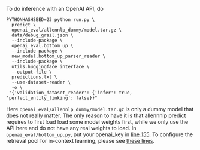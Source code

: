 To do inference with an OpenAI API, do
```
PYTHONHASHSEED=23 python run.py \
  predict \
  openai_eval/allennlp_dummy/model.tar.gz \
  data/debug_grail.json \
  --include-package \
  openai_eval.bottom_up \
  --include-package \
  new_model.bottom_up_parser_reader \
  --include-package \
  utils.huggingface_interface \
  --output-file \
  predictions.txt \
  --use-dataset-reader \
  -o \
 "{'validation_dataset_reader': {'infer': true, 'perfect_entity_linking': false}}"
```
Here `openai_eval/allennlp_dummy/model.tar.gz` is only a dummy model that does not really matter. The only reason to have it is that allennnlp predict requires to first load load some model weights first, while we only use the API here and do not have any real weights to load. In `openai_eval/bottom_up.py`, put your openai_key in [line 155](https://github.com/dki-lab/Pangu/blob/ad8431bce41e30cc66dae00d328fa08607e4cd07/openai_eval/bottom_up.py#L155). To configure the retrieval pool for in-context learning, please see [these lines](https://github.com/dki-lab/Pangu/blob/ad8431bce41e30cc66dae00d328fa08607e4cd07/openai_eval/bottom_up.py#L201-L225).

